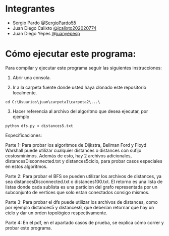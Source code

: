 # Integrantes

- Sergio Pardo [@SergioPardo55](https://github.com/SergioPardo55)
- Juan Diego Calixto [@jcalixto202020774](https://github.com/jcalixto202020774)
- Juan Diego Yepes [@juanyepesp](https://github.com/juanyepesp)


# Cómo ejecutar este programa:

Para compilar y ejecutar este programa seguir las siguientes instrucciones:

1. Abrir una consola.

2. Ir a la carpeta fuente donde usted haya clonado este repositorio localmente.

`cd C:\Usuarios\juan\carpeta1\carpeta2\...\`

3. Hacer referencia al archivo del algoritmo que desea ejecutar, por ejemplo

`python dfs.py < distances5.txt`

Especificaciones:

Parte 1: Para probar los algoritmos de Dijkstra, Bellman Ford y Floyd Warshall puede utilizar cualquier
 	 distances o distances con sufijo costosminimos. Además de esto, hay 2 archivos adicionales, 
	 distancesDisconnected.txt y distances5ciclo, para probar casos especiales en estos algoritmos. 

Parte 2: Para probar el BFS se pueden utilizar los archivos de distances, ya sea distancesDisconnected.txt o distances100.txt.
	El retorno es una lista de listas donde cada sublista es una particion del grafo representada por un subconjunto de vertices 
	que solo estan conectados consigo mismos.

Parte 3: Para probar el dfs puede utilizar los archivos de distances, como por ejemplo distances5 y distances6, que deberían retornar que hay un ciclo y dar un orden topológico respectivamente.

Parte 4: En el pdf, en el apartado casos de prueba, se explica cómo correr y probar este programa.

